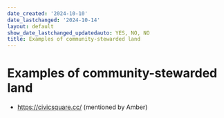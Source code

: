 ```yaml
---
date_created: '2024-10-10'
date_lastchanged: '2024-10-14'
layout: default
show_date_lastchanged_updatedauto: YES, NO, NO
title: Examples of community-stewarded land
---
```


# Examples of community-stewarded land 

- https://civicsquare.cc/ (mentioned by Amber)

